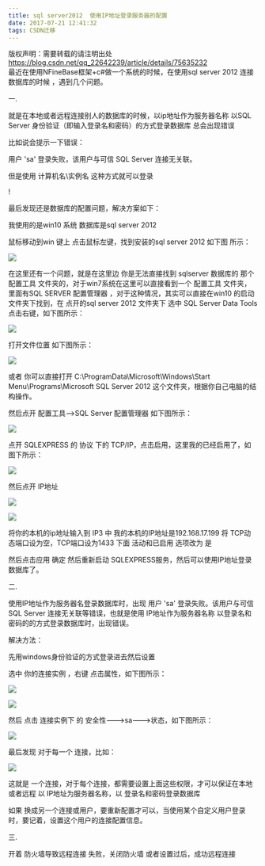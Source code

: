 ```yaml
---
title: sql server2012  使用IP地址登录服务器的配置
date: 2017-07-21 12:41:32
tags: CSDN迁移
---
```

 版权声明：需要转载的请注明出处 https://blog.csdn.net/qq_22642239/article/details/75635232   
   最近在使用NFineBase框架+c#做一个系统的时候，在使用sql server 2012 连接数据库的时候 ，遇到几个问题。

一.

就是在本地或者远程连接别人的数据库的时候，以ip地址作为服务器名称 以SQL Server 身份验证（即输入登录名和密码）的方式登录数据库 总会出现错误

比如说会提示一下错误：

用户 'sa' 登录失败，该用户与可信 SQL Server 连接无关联。  




但是使用 计算机名\实例名 这种方式就可以登录

\![](https://img-blog.csdn.net/20170721113508204?watermark/2/text/aHR0cDovL2Jsb2cuY3Nkbi5uZXQvcXFfMjI2NDIyMzk=/font/5a6L5L2T/fontsize/400/fill/I0JBQkFCMA==/dissolve/70/gravity/Center)



最后发现还是数据库的配置问题，解决方案如下：

我使用的是win10 系统 数据库是sql server 2012 

鼠标移动到win 键上 点击鼠标左键，找到安装的sql server 2012 如下图 所示：

![](https://img-blog.csdn.net/20170721114205482?watermark/2/text/aHR0cDovL2Jsb2cuY3Nkbi5uZXQvcXFfMjI2NDIyMzk=/font/5a6L5L2T/fontsize/400/fill/I0JBQkFCMA==/dissolve/70/gravity/Center)  




在这里还有一个问题，就是在这里边 你是无法直接找到 sqlserver 数据库的 那个 配置工具 文件夹的，对于win7系统在这里可以直接看到一个 配置工具 文件夹，里面有SQL SERVER 配置管理器 ，对于这种情况，其实可以直接在win10 的启动文件夹下找到，在 点开的sql server 2012 文件夹下 选中 SQL Server Data Tools 点击右键，如下图所示：



![](https://img-blog.csdn.net/20170721114628304?watermark/2/text/aHR0cDovL2Jsb2cuY3Nkbi5uZXQvcXFfMjI2NDIyMzk=/font/5a6L5L2T/fontsize/400/fill/I0JBQkFCMA==/dissolve/70/gravity/Center)  




打开文件位置 如下图所示：

![](https://img-blog.csdn.net/20170721115308394?watermark/2/text/aHR0cDovL2Jsb2cuY3Nkbi5uZXQvcXFfMjI2NDIyMzk=/font/5a6L5L2T/fontsize/400/fill/I0JBQkFCMA==/dissolve/70/gravity/Center)  








或者 你可以直接打开 C:\ProgramData\Microsoft\Windows\Start Menu\Programs\Microsoft SQL Server 2012 这个文件夹，根据你自己电脑的结构操作。

然后点开 配置工具-->SQL Server 配置管理器 如下图所示：

![](https://img-blog.csdn.net/20170721115557701?watermark/2/text/aHR0cDovL2Jsb2cuY3Nkbi5uZXQvcXFfMjI2NDIyMzk=/font/5a6L5L2T/fontsize/400/fill/I0JBQkFCMA==/dissolve/70/gravity/Center)  


点开 SQLEXPRESS 的 协议 下的 TCP/IP，点击启用，这里我的已经启用了，如图下所示：

![](https://img-blog.csdn.net/20170721115947077?watermark/2/text/aHR0cDovL2Jsb2cuY3Nkbi5uZXQvcXFfMjI2NDIyMzk=/font/5a6L5L2T/fontsize/400/fill/I0JBQkFCMA==/dissolve/70/gravity/Center)  




然后点开 IP地址

![](https://img-blog.csdn.net/20170721120100189?watermark/2/text/aHR0cDovL2Jsb2cuY3Nkbi5uZXQvcXFfMjI2NDIyMzk=/font/5a6L5L2T/fontsize/400/fill/I0JBQkFCMA==/dissolve/70/gravity/Center)

![](https://img-blog.csdn.net/20180313144841295)  




将你的本机的ip地址输入到 IP3 中 我的本机的IP地址是192.168.17.199 将 TCP动态端口设为空，TCP端口设为1433 下面 活动和已启用 选项改为 是 



然后点击应用 确定 然后重新启动 SQLEXPRESS服务，然后可以使用IP地址登录数据库了。



二.

使用IP地址作为服务器名登录数据库时，出现 用户 'sa' 登录失败。该用户与可信 SQL Server 连接无关联等错误，也就是使用 IP地址作为服务器名称 以登录名和密码的的方式登录数据库时，出现错误。



解决方法：

先用windows身份验证的方式登录进去然后设置  


选中 你的连接实例 ，右键 点击属性，如下图所示：

![](https://img-blog.csdn.net/20170721123332312?watermark/2/text/aHR0cDovL2Jsb2cuY3Nkbi5uZXQvcXFfMjI2NDIyMzk=/font/5a6L5L2T/fontsize/400/fill/I0JBQkFCMA==/dissolve/70/gravity/Center)  






![](https://img-blog.csdn.net/20170721123337102?watermark/2/text/aHR0cDovL2Jsb2cuY3Nkbi5uZXQvcXFfMjI2NDIyMzk=/font/5a6L5L2T/fontsize/400/fill/I0JBQkFCMA==/dissolve/70/gravity/Center)  






然后 点击 连接实例下 的 安全性--->sa--->状态，如下图所示：

![](https://img-blog.csdn.net/20170721123341312?watermark/2/text/aHR0cDovL2Jsb2cuY3Nkbi5uZXQvcXFfMjI2NDIyMzk=/font/5a6L5L2T/fontsize/400/fill/I0JBQkFCMA==/dissolve/70/gravity/Center)  




最后发现 对于每一个 连接，比如：

![](https://img-blog.csdn.net/20170721123745801?watermark/2/text/aHR0cDovL2Jsb2cuY3Nkbi5uZXQvcXFfMjI2NDIyMzk=/font/5a6L5L2T/fontsize/400/fill/I0JBQkFCMA==/dissolve/70/gravity/Center)  


这就是 一个连接，对于每个连接，都需要设置上面这些权限，才可以保证在本地或者远程 以 IP地址为服务器名称，以 登录名和密码登录数据库 



如果 换成另一个连接或用户，要重新配置才可以，当使用某个自定义用户登录时，要记着，设置这个用户的连接配置信息。



三.

开着 防火墙导致远程连接 失败，关闭防火墙 或者设置过后，成功远程连接

   
 